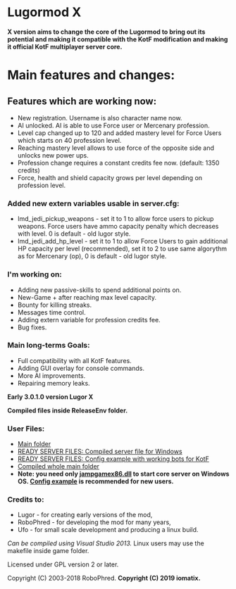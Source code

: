 # Lugormod X 
**X version aims to change the core of the Lugormod to bring out its potential and making it compatible with the KotF modification and making it official KotF multiplayer server core.**

# Main features and changes:

## Features which are working now:
- New registration. Username is also character name now.
- AI unlocked. AI is able to use Force user or Mercenary profession.
- Level cap changed up to 120 and added mastery level for Force Users which starts on 40 profession level.
- Reaching mastery level allows to use force of the opposite side and unlocks new power ups.
- Profession change requires a constant credits fee now. (default: 1350 credits)
- Force, health and shield capacity grows per level depending on profession level.

### Added new extern variables usable in server.cfg: 
- lmd_jedi_pickup_weapons - set it to 1 to allow force users to pickup weapons. Force users have ammo capacity penalty which decreases with level.  0 is default - old lugor style.
- lmd_jedi_add_hp_level - set it to 1 to allow Force Users to gain additional HP capacity per level (recommended), set it to 2 to use same algorythm as for Mercenary (op),  0 is default - old lugor style.


### I'm working on:
- Adding new passive-skills to spend additional points on.
- New-Game + after reaching max level capacity.
- Bounty for killing streaks.
- Messages time control.
- Adding extern variable for profession credits fee.
- Bug fixes.

### Main long-terms Goals:
- Full compatibility with all KotF features.
- Adding GUI overlay for console commands.
- More AI improvements.
- Repairing memory leaks.

**Early 3.0.1.0 version Lugor X**

**Compiled files inside ReleaseEnv folder.**

### User Files:
- [Main folder](https://github.com/omatix/Lugor-X)
- [READY SERVER FILES: Compiled server file for Windows](ReleaseEnv/jampgamex86.dll)
- [READY SERVER FILES: Config example with working bots for KotF](__example_config)
- [Compiled whole main folder](ReleaseEnv)
- **Note: you need only [jampgamex86.dll](ReleaseEnv/jampgamex86.dll) to start core server on Windows OS. [Config example](__example_config) is recommended for new users.**

### Credits to:

- Lugor       - for creating early versions of the mod,
- RoboPhred   - for developing the mod for many years,
- Ufo         - for small scale development and producing a linux build.

*Can be compiled using Visual Studio 2013.*
Linux users may use the makefile inside game folder.

Licensed under GPL version 2 or later.

Copyright (C) 2003-2018 RoboPhred.
**Copyright (C) 2019 iomatix.**
